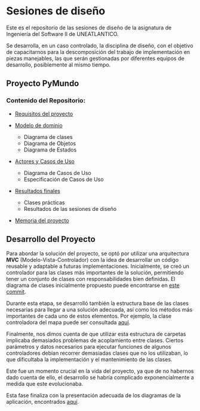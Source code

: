 # Sesiones de diseño

Este es el repositorio de las sesiones de diseño de la asignatura de Ingeniería del Software II de UNEATLANTICO.

Se desarrolla, en un caso controlado, la disciplina de diseño, con el objetivo de capacitarnos para la descomposición del trabajo de implementación en piezas manejables, las que serán gestionadas por diferentes equipos de desarrollo, posiblemente al mismo tiempo.

## Proyecto PyMundo


### Contenido del Repositorio:

- [Requisitos del proyecto](https://github.com/puntoReflex/pyMundo/blob/main/enunciado.md)
- [Modelo de dominio](./docs/modeloDominio/README.md)
  - Diagrama de clases
  - Diagrama de Objetos
  - Diagrama de Estados
- [Actores y Casos de Uso](./docs/casosDeUso/README.md) 
  - Diagrama de Casos de Uso 
  - Especificación de Casos de Uso
- [Resultados finales](./docs/resultadosFinales/README.md)
  - Clases prácticas
  - Resultados de las sesiones de diseño

- [Memoria del proyecto](./docs/resultadosFinales/Memoria.md)


## Desarrollo del Proyecto

Para abordar la solución del proyecto, se optó por utilizar una arquitectura **MVC** (Modelo-Vista-Controlador) con la idea de desarrollar un código reusable y adaptable a futuras implementaciones. Inicialmente, se creó un controlador para las clases más importantes de la solución, permitiendo tener un conjunto de clases con responsabilidades bien definidas. El diagrama de clases inicialmente propuesto puede encontrarse en [este commit](https://github.com/VeronikaEspa/23-24-IdSw2-SDD/commit/99a071a70c0c760b78c1e3a2f5536427a5419e9f).

Durante esta etapa, se desarrolló también la estructura base de las clases necesarias para llegar a una solución adecuada, así como los métodos más importantes de cada uno de estos elementos. Por ejemplo, la clase controladora del mapa puede ser consultada [aquí](https://github.com/VeronikaEspa/23-24-IdSw2-SDD/commit/cc9a169d12120d72328096d0e9d0b1abecea10ee).

Finalmente, nos dimos cuenta de que utilizar esta estructura de carpetas implicaba demasiados problemas de acoplamiento entre clases. Ciertos parámetros y datos necesarios para ejecutar funciones de algunos controladores debían recorrer demasiadas clases que no los utilizaban, lo que dificultaba la implementación y el mantenimiento de las clases. 

Este fue un momento crucial en la vida del proyecto, ya que de no habernos dado cuenta de ello, el desarrollo se habría complicado exponencialmente a medida que este evolucionaba.

Esta fase finaliza con la presentación adecuada de los diagramas de la aplicación, encontrados [aquí](https://github.com/VeronikaEspa/23-24-IdSw2-SDD/commit/223607cb4002db26bcf9eafd7ae84e5f22b92be6).
